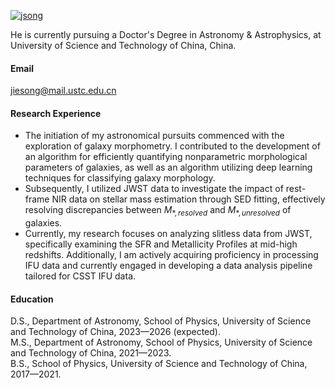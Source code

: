[![jsong](https://img.shields.io/badge/jsong-github-blue?logo=github)](https://jsong-astro.github.io/)

He is currently pursuing a Doctor's Degree in Astronomy & Astrophysics, at University of Science and Technology of China, China.

#### Email
jiesong@mail.ustc.edu.cn

#### Research Experience
- The initiation of my astronomical pursuits commenced with the exploration of galaxy morphometry. I contributed to the development of an algorithm for efficiently quantifying nonparametric morphological parameters of galaxies, as well as an algorithm utilizing deep learning techniques for classifying galaxy morphology.
- Subsequently, I utilized JWST data to investigate the impact of rest-frame NIR data on stellar mass estimation through SED fitting, effectively resolving discrepancies between $M_{\ast, resolved}$ and $M_{\ast, unresolved}$ of galaxies. 
- Currently, my research focuses on analyzing slitless data from JWST, specifically examining the SFR and Metallicity Profiles at mid-high redshifts. Additionally, I am actively acquiring proficiency in processing IFU data and currently engaged in developing a data analysis pipeline tailored for CSST IFU data.

#### Education
D.S., Department of Astronomy, School of Physics, University of Science and Technology of China, 2023—2026 (expected).\
M.S., Department of Astronomy, School of Physics, University of Science and Technology of China, 2021—2023.\
B.S., School of Physics, University of Science and Technology of China, 2017—2021.
